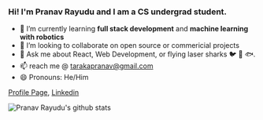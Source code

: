 ### Hi! I'm Pranav Rayudu and I am a CS undergrad student. 

- 🌱 I’m currently learning **full stack development** and **machine learning with robotics**
- 👯 I’m looking to collaborate on open source or commericial projects
- 💬 Ask me about React, Web Development, or flying laser sharks :bird: :gun: :fish:.
- 📫 reach me @ tarakapranav@gmail.com
- 😄 Pronouns: He/Him

[Profile Page](https://pranavrayudu.netlify.app/), [Linkedin](https://www.linkedin.com/in/tarakapranav/)

![Pranav Rayudu's github stats](https://github-readme-stats.vercel.app/api?username=PranavRayudu&hide=["stars","issues"]&show_icons=true&hide_border=true&title_color=131516&icon_color=0080a0)

<!--
**PranavRayudu/PranavRayudu** is a ✨ _special_ ✨ repository because its `README.md` (this file) appears on your GitHub profile.

Here are some ideas to get you started:

- 🔭 I’m currently working on ...
- 🌱 I’m currently learning ...
- 👯 I’m looking to collaborate on ...
- 🤔 I’m looking for help with ...
- 💬 Ask me about ...
- 📫 How to reach me: ...
- 😄 Pronouns: ...
- ⚡ Fun fact: ...
-->
